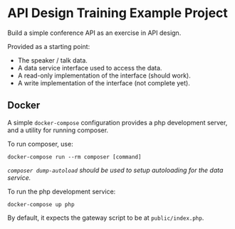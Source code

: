API Design Training Example Project
===================================

Build a simple conference API as an exercise in API design.

Provided as a starting point:

- The speaker / talk data.
- A data service interface used to access the data.
- A read-only implementation of the interface (should work).
- A write implementation of the interface (not complete yet).

Docker
------

A simple `docker-compose` configuration provides a php development server, and a
utility for running composer.

To run composer, use:

    docker-compose run --rm composer [command]

_`composer dump-autoload` should be used to setup autoloading for the data
service._

To run the php development service:

    docker-compose up php

By default, it expects the gateway script to be at `public/index.php`.

